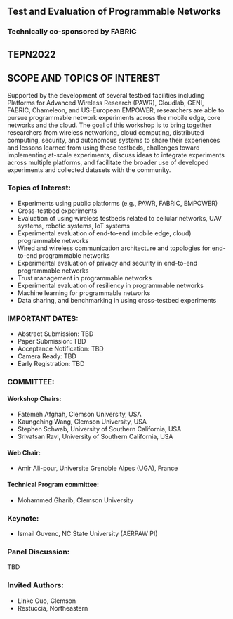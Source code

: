 ## Test and Evaluation of Programmable Networks
### Technically co-sponsored by FABRIC
## TEPN2022

## SCOPE AND  TOPICS  OF  INTEREST

Supported by the development of several testbed facilities including Platforms for Advanced Wireless Research (PAWR), Cloudlab, GENI, FABRIC, Chameleon, and US-European EMPOWER, researchers are able to pursue programmable network experiments across the mobile edge, core networks and the cloud.  The goal of this workshop is to bring together researchers from wireless networking, cloud computing, distributed computing, security, and autonomous systems to share their experiences and lessons learned from using these testbeds, challenges toward implementing at-scale experiments, discuss ideas to integrate experiments across multiple platforms, and facilitate the broader use of developed experiments and collected datasets with the community. 

### Topics of Interest:

  - Experiments using public platforms (e.g., PAWR, FABRIC, EMPOWER)
  - Cross-testbed experiments 
  - Evaluation of using wireless testbeds related to cellular networks, UAV systems, robotic systems, IoT systems
  - Experimental evaluation of end-to-end (mobile edge, cloud) programmable networks
  - Wired and wireless communication architecture and topologies for end-to-end programmable networks
  - Experimental evaluation of privacy and security in end-to-end programmable networks
  - Trust management in programmable networks
  - Experimental evaluation of resiliency in programmable networks
  - Machine learning for programmable networks
  - Data sharing, and benchmarking in using cross-testbed experiments  


### IMPORTANT DATES:
  - Abstract Submission: TBD
  - Paper Submission: TBD
  - Acceptance Notification: TBD
  - Camera Ready: TBD
  - Early Registration: TBD

### COMMITTEE:
 
#### Workshop Chairs:
 
  - Fatemeh Afghah, Clemson University, USA
  - Kaungching Wang, Clemson University, USA
  - Stephen Schwab, University of Southern California, USA
  - Srivatsan Ravi, University of Southern California, USA

#### Web Chair:
  - Amir Ali-pour, Universite Grenoble Alpes (UGA), France

#### Technical Program committee:

  - Mohammed Gharib, Clemson University

### Keynote:

  - Ismail Guvenc, NC State University (AERPAW PI)



### Panel Discussion:
  TBD


### Invited Authors:

  - Linke Guo, Clemson
  - Restuccia, Northeastern
    
